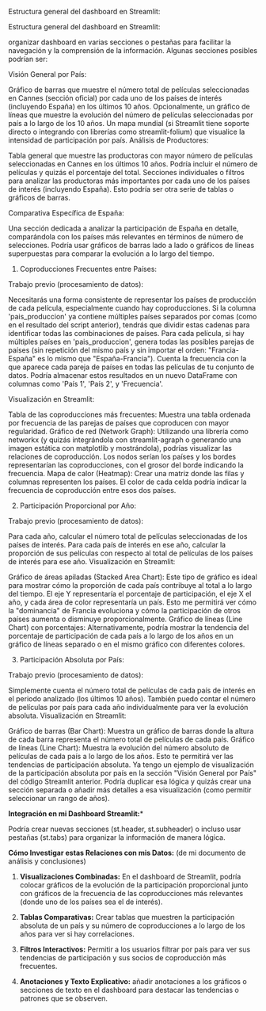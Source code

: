 Estructura general del dashboard en Streamlit:

Estructura general del dashboard en Streamlit:

organizar dashboard en varias secciones o pestañas para facilitar la navegación y la comprensión de la información. Algunas secciones posibles podrían ser:

Visión General por País:

Gráfico de barras que muestre el número total de películas seleccionadas en Cannes (sección oficial) por cada uno de los países de interés (incluyendo España) en los últimos 10 años.
Opcionalmente, un gráfico de líneas que muestre la evolución del número de películas seleccionadas por país a lo largo de los 10 años.
Un mapa mundial (si Streamlit tiene soporte directo o integrando con librerías como streamlit-folium) que visualice la intensidad de participación por país.
Análisis de Productores:

Tabla general que muestre las productoras con mayor número de películas seleccionadas en Cannes en los últimos 10 años. Podría incluir el número de películas y quizás el porcentaje del total.
Secciones individuales o filtros para analizar las productoras más importantes por cada uno de los países de interés (incluyendo España). Esto podría ser otra serie de tablas o gráficos de barras.

Comparativa Específica de España:

Una sección dedicada a analizar la participación de España en detalle, comparándola con los países más relevantes en términos de número de selecciones. Podría usar gráficos de barras lado a lado o gráficos de líneas superpuestas para comparar la evolución a lo largo del tiempo.



1. Coproducciones Frecuentes entre Países:

Trabajo previo (procesamiento de datos):

Necesitarás una forma consistente de representar los países de producción de cada película, especialmente cuando hay coproducciones. Si la columna 'pais_produccion' ya contiene múltiples países separados por comas (como en el resultado del script anterior), tendrás que dividir estas cadenas para identificar todas las combinaciones de países.
Para cada película, si hay múltiples países en 'pais_produccion', genera todas las posibles parejas de países (sin repetición del mismo país y sin importar el orden: "Francia-España" es lo mismo que "España-Francia").
Cuenta la frecuencia con la que aparece cada pareja de países en todas las películas de tu conjunto de datos.
Podría almacenar estos resultados en un nuevo DataFrame con columnas como 'País 1', 'País 2', y 'Frecuencia'.

Visualización en Streamlit:

Tabla de las coproducciones más frecuentes: Muestra una tabla ordenada por frecuencia de las parejas de países que coproducen con mayor regularidad.
Gráfico de red (Network Graph): Utilizando una librería como networkx (y quizás integrándola con streamlit-agraph o generando una imagen estática con matplotlib y mostrándola), podrías visualizar las relaciones de coproducción. Los nodos serían los países y los bordes representarían las coproducciones, con el grosor del borde indicando la frecuencia.
Mapa de calor (Heatmap): Crear una matriz donde las filas y columnas representen los países. El color de cada celda podría indicar la frecuencia de coproducción entre esos dos países.

2. Participación Proporcional por Año:

Trabajo previo (procesamiento de datos):

Para cada año, calcular el número total de películas seleccionadas de los países de interés.
Para cada país de interés en ese año, calcular la proporción de sus películas con respecto al total de películas de los países de interés para ese año.
Visualización en Streamlit:

Gráfico de áreas apiladas (Stacked Area Chart): Este tipo de gráfico es ideal para mostrar cómo la proporción de cada país contribuye al total a lo largo del tiempo. El eje Y representaría el porcentaje de participación, el eje X el año, y cada área de color representaría un país. Esto me permitirá ver cómo la "dominancia" de Francia evoluciona y cómo la participación de otros países aumenta o disminuye proporcionalmente.
Gráfico de líneas (Line Chart) con porcentajes: Alternativamente, podría mostrar la tendencia del porcentaje de participación de cada país a lo largo de los años en un gráfico de líneas separado o en el mismo gráfico con diferentes colores.

3. Participación Absoluta por País:

Trabajo previo (procesamiento de datos):

Simplemente cuenta el número total de películas de cada país de interés en el periodo analizado (los últimos 10 años).
También puedo contar el número de películas por país para cada año individualmente para ver la evolución absoluta.
Visualización en Streamlit:

Gráfico de barras (Bar Chart): Muestra un gráfico de barras donde la altura de cada barra representa el número total de películas de cada país.
Gráfico de líneas (Line Chart): Muestra la evolución del número absoluto de películas de cada país a lo largo de los años. Esto te permitirá ver las tendencias de participación absoluta.
Ya tengo un ejemplo de visualización de la participación absoluta por país en la sección "Visión General por País" del código Streamlit anterior. Podría duplicar esa lógica y quizás crear una sección separada o añadir más detalles a esa visualización (como permitir seleccionar un rango de años).

****Integración en mi Dashboard Streamlit:*****

Podría crear nuevas secciones (st.header, st.subheader) o incluso usar pestañas (st.tabs) para organizar la información de manera lógica.

**Cómo Investigar estas Relaciones con mis Datos:**  (de mi documento de análisis y conclusiones)

1.  **Visualizaciones Combinadas:** En el dashboard de Streamlit, podría colocar gráficos de la evolución de la participación proporcional junto con gráficos de la frecuencia de las coproducciones más relevantes (donde uno de los países sea el de interés).

2.  **Tablas Comparativas:** Crear tablas que muestren la participación absoluta de un país y su número de coproducciones a lo largo de los años para ver si hay correlaciones.

3.  **Filtros Interactivos:** Permitir a los usuarios filtrar por país para ver sus tendencias de participación y sus socios de coproducción más frecuentes.

4.  **Anotaciones y Texto Explicativo:** añadir anotaciones a los gráficos o secciones de texto en el dashboard para destacar las tendencias o patrones que se observen.